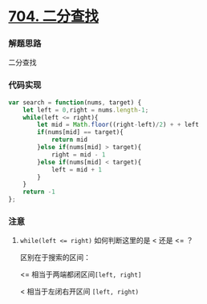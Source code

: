 # [704. 二分查找](https://leetcode-cn.com/problems/binary-search/)

### 解题思路

二分查找

### 代码实现

```js
var search = function(nums, target) {
    let left = 0,right = nums.length-1;
    while(left <= right){
        let mid = Math.floor((right-left)/2) + + left
        if(nums[mid] == target){
            return mid
        }else if(nums[mid] > target){
            right = mid - 1
        }else if(nums[mid] < target){
            left = mid + 1
        }
    }
    return -1
};
```

### 注意

1. `while(left <= right)` 如何判断这里的是 < 还是 <= ？

   区别在于搜索的区间：

   <= 相当于两端都闭区间`[left, right]`

   <   相当于左闭右开区间 `[left, right)`

   